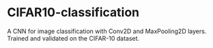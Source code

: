 # CIFAR10-classification
A CNN for image classification with Conv2D and MaxPooling2D layers. Trained and validated on the CIFAR-10 dataset.
